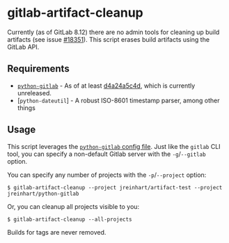 gitlab-artifact-cleanup
=======================

Currently (as of GitLab 8.12) there are no admin tools for cleaning up
build artifacts (see issue [#18351]). This script erases build artifacts
using the GitLab API.

## Requirements
- [`python-gitlab`] - As of at least [d4a24a5c4d], which is currently unreleased.
- [`python-dateutil`] - A robust ISO-8601 timestamp parser, among other things

## Usage
This script leverages the [`python-gitlab` config file][python-gitlab-config].
Just like the `gitlab` CLI tool, you can specify a non-default Gitlab server
with the `-g`/`--gitlab` option.

You can specify any number of projects with the `-p`/`--project` option:

    $ gitlab-artifact-cleanup --project jreinhart/artifact-test --project jreinhart/python-gitlab

Or, you can cleanup all projects visible to you:

    $ gitlab-artifact-cleanup --all-projects

Builds for tags are never removed.


[#18351]: https://gitlab.com/gitlab-org/gitlab-ce/issues/18351
[`python-gitlab`]: https://github.com/gpocentek/python-gitlab
[d4a24a5c4d]: https://github.com/gpocentek/python-gitlab/commit/d4a24a5c4dc54ac03b917723347047e3995afcc9
[python-gitlab-config]: http://python-gitlab.readthedocs.io/en/stable/cli.html#configuration
